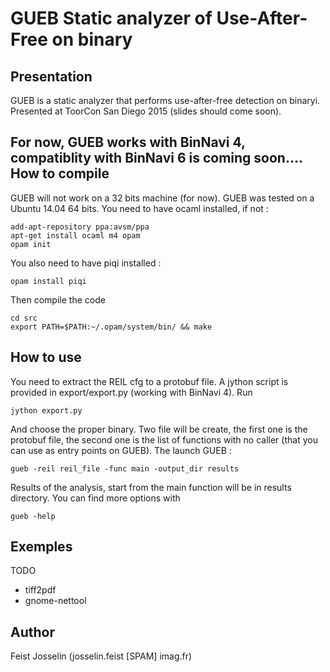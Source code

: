 **GUEB** Static analyzer of Use-After-Free on binary	
==============

Presentation
--------------

GUEB is a static analyzer that performs use-after-free detection on binaryi.
Presented at ToorCon San Diego 2015 (slides should come soon).

**For now, GUEB works with BinNavi 4, compatiblity with BinNavi 6 is coming soon....**
How to compile
--------------
GUEB will not work on a 32 bits machine (for now).
GUEB was tested on a Ubuntu 14.04 64 bits.
You need to have ocaml installed, if not :
```  
add-apt-repository ppa:avsm/ppa
apt-get install ocaml m4 opam
opam init
```
You also need to have piqi installed :
```
opam install piqi
```
Then compile the code
```
cd src
export PATH=$PATH:~/.opam/system/bin/ && make
```

How to use
--------------
You need to extract the REIL cfg to a protobuf file.
A jython script is provided in export/export.py (working with BinNavi 4).
Run 
```
jython export.py
```
And choose the proper binary. Two file will be create, the first one is the protobuf file, the second one is the list of functions with no caller (that you can use as entry points on GUEB).
The launch GUEB :
```
gueb -reil reil_file -func main -output_dir results
```
Results of the analysis, start from the main function will be in results directory.
You can find more options with
```
gueb -help
```

Exemples
-------------
TODO
- tiff2pdf
- gnome-nettool


Author
-------------
Feist Josselin (josselin.feist [SPAM] imag.fr)
